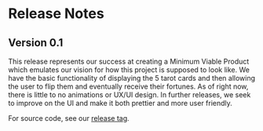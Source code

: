 # Release Notes

## Version 0.1

This release represents our success at creating a Minimum Viable Product which emulates our vision for how this project is supposed to look like. We have the basic functionality of displaying the 5 tarot cards and then allowing the user to flip them and eventually receive their fortunes. As of right now, there is little to no animations or UX/UI design. In further releases, we seek to improve on the UI and make it both prettier and more user friendly.

For source code, see our [release tag](https://github.com/cse110-sp23-group25/tarot-cards/releases/tag/Beta).